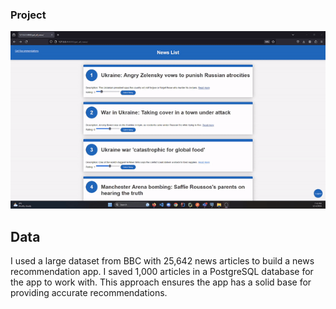 ### Project

![Aici](NewsRecommendation/NewsRecommandation.gif)

## Data

I used a large dataset from BBC with 25,642 news articles to build a news recommendation app. I saved 1,000 articles in a PostgreSQL database for the app to work with. This approach ensures the app has a solid base for providing accurate recommendations.
